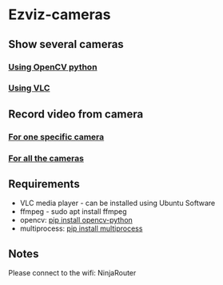 # Ezviz-cameras
## Show several cameras
### [Using OpenCV python](camera.py)
### [Using VLC](camera.sh)
## Record video from camera
### [For one specific camera](record_segments.sh)
### [For all the cameras](record_cameras.sh)

## Requirements
- VLC media player - can be installed using Ubuntu Software
- ffmpeg - sudo apt install ffmpeg
- opencv: [pip install opencv-python](https://pypi.org/project/opencv-python/)
- multiprocess: [pip install multiprocess](https://pypi.org/project/multiprocess/)
## Notes
  Please connect to the wifi: NinjaRouter
